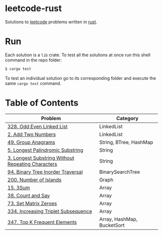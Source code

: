 # leetcode-rust
Solutions to [leetcode](https://leetcode.com/) problems written in [rust](https://rust-lang.org/).

# Run

Each solution is a `lib` crate. To test all the solutions at once run this shell command in the repo folder:

```sh
$ cargo test
```

To test an individual solution go to its corresponding folder and execute the same `cargo test` command.

# Table of Contents

|    Problem    | Category |
| ------------- | -------- |
| [328. Odd Even Linked List](328-odd-even-linked-list/src/lib.rs) |  LinkedList |
| [2. Add Two Numbers](2-add-two-numbers/src/lib.rs) | LinkedList |
| [49. Group Anagrams](49-group-anagrams/src/lib.rs) | String, BTree, HashMap |
| [5. Longest Palindromic Substring](5-longest-palindromic-substring/src/lib.rs) | String |
| [3. Longest Substring Without Repeating Characters](3-longest-substring-without-repeating-characters/src/lib.rs) | String |
| [94. Binary Tree Inorder Traversal](94-binary-tree-inorder-traversal/src/lib.rs) | BinarySearchTree |
| [200. Number of Islands](200-number-of-islands/src/lib.rs) | Graph |
| [15. 3Sum](15-three-sum/src/lib.rs)       | Array |
| [38. Count and Say](38-count-and-say/src/lib.rs) | Array |
| [73. Set Matrix Zeroes](73-set-matrix-zeroes/src/lib.rs) | Array |
| [334. Increasing Triplet Subsequence](334-increasing-triplet-subsequence/src/lib.rs) |  Array |
| [347. Top K Frequent Elements](347-top-k-frequent-elements/src/lib.rs) | Array, HashMap, BucketSort |
